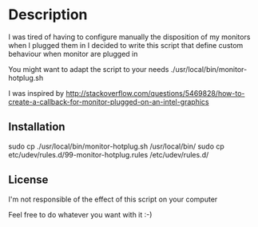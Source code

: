 # Description

I was tired of having to configure manually the disposition of my monitors when I plugged them in
I decided to write this script that define custom behaviour when monitor are plugged in

You might want to adapt the script to your needs ./usr/local/bin/monitor-hotplug.sh 

I was inspired by http://stackoverflow.com/questions/5469828/how-to-create-a-callback-for-monitor-plugged-on-an-intel-graphics

## Installation
sudo cp ./usr/local/bin/monitor-hotplug.sh /usr/local/bin/
sudo cp etc/udev/rules.d/99-monitor-hotplug.rules  /etc/udev/rules.d/

## License 

I'm not responsible of the effect of this script on your computer

Feel free to do whatever you want with it :-)

